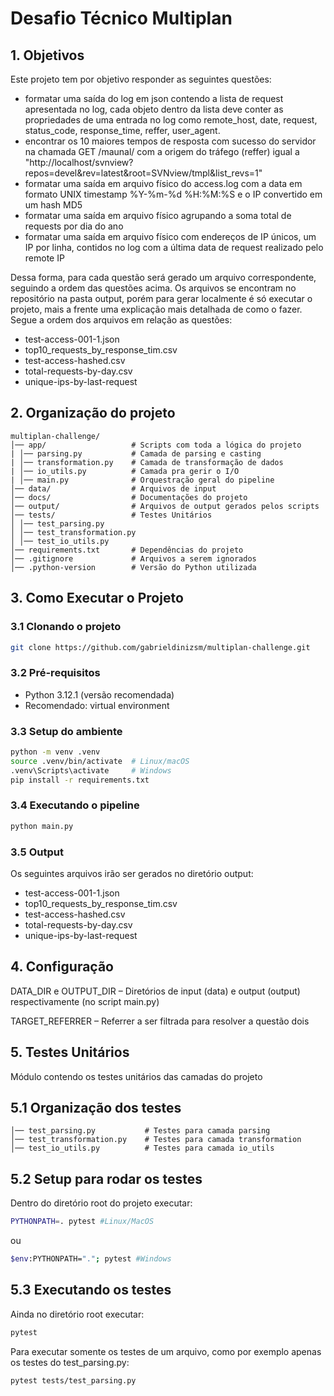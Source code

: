 # Desafio Técnico Multiplan

## 1. Objetivos
Este projeto tem por objetivo responder as seguintes questões:

- formatar uma saída do log em json contendo a lista de request apresentada no log, cada objeto dentro da lista deve conter as propriedades de uma entrada no log como remote_host, date, request, status_code, response_time, reffer, user_agent.
- encontrar os 10 maiores tempos de resposta com sucesso do servidor na chamada GET /maunal/ com a origem do tráfego (reffer) igual a "http://localhost/svnview?repos=devel&rev=latest&root=SVNview/tmpl&list_revs=1"
- formatar uma saída em arquivo físico do access.log com a data em formato UNIX timestamp %Y-%m-%d %H:%M:%S e o IP convertido em um hash MD5
- formatar uma saída em arquivo físico agrupando a soma total de requests por dia do ano
- formatar uma saída em arquivo físico com endereços de IP únicos, um IP por linha, contidos no log com a última data de request realizado pelo remote IP

Dessa forma, para cada questão será gerado um arquivo correspondente, seguindo a ordem das questões acima. Os arquivos se encontram no repositório na pasta output, porém para gerar localmente é só executar o projeto, mais a frente uma explicação mais detalhada de como o fazer. Segue a ordem dos arquivos em relação as questões:

* test-access-001-1.json
* top10_requests_by_response_tim.csv
* test-access-hashed.csv
* total-requests-by-day.csv
* unique-ips-by-last-request


## 2. Organização do projeto
```
multiplan-challenge/
│── app/                   # Scripts com toda a lógica do projeto
| │── parsing.py           # Camada de parsing e casting
| │── transformation.py    # Camada de transformação de dados
| │── io_utils.py          # Camada pra gerir o I/O
| │── main.py              # Orquestração geral do pipeline
│── data/                  # Arquivos de input
│── docs/                  # Documentações do projeto
│── output/                # Arquivos de output gerados pelos scripts
│── tests/                 # Testes Unitários
│ │── test_parsing.py
│ │── test_transformation.py
│ │── test_io_utils.py
│── requirements.txt       # Dependências do projeto
│── .gitignore             # Arquivos a serem ignorados
│── .python-version        # Versão do Python utilizada
```

## 3. Como Executar o Projeto

### 3.1 Clonando o projeto

```bash
git clone https://github.com/gabrieldinizsm/multiplan-challenge.git
```

### 3.2 Pré-requisitos

- Python 3.12.1 (versão recomendada)
- Recomendado: virtual environment

### 3.3 Setup do ambiente

```bash
python -m venv .venv
source .venv/bin/activate  # Linux/macOS
.venv\Scripts\activate     # Windows
pip install -r requirements.txt
```

### 3.4 Executando o pipeline

```bash
python main.py
```

### 3.5 Output

Os seguintes arquivos irão ser gerados no diretório output:

* test-access-001-1.json
* top10_requests_by_response_tim.csv
* test-access-hashed.csv
* total-requests-by-day.csv
* unique-ips-by-last-request

## 4. Configuração

DATA_DIR e OUTPUT_DIR – Diretórios de input (data) e output (output) respectivamente (no script main.py)

TARGET_REFERRER – Referrer a ser filtrada para resolver a questão dois

## 5. Testes Unitários

Módulo contendo os testes unitários das camadas do projeto

## 5.1 Organização dos testes
```
│── test_parsing.py           # Testes para camada parsing
│── test_transformation.py    # Testes para camada transformation
│── test_io_utils.py          # Testes para camada io_utils
```

## 5.2 Setup para rodar os testes

Dentro do diretório root do projeto executar:

```bash
PYTHONPATH=. pytest #Linux/MacOS
```

ou

```bash
$env:PYTHONPATH="."; pytest #Windows
```

## 5.3 Executando os testes

Ainda no diretório root executar:

```bash
pytest
```

Para executar somente os testes de um arquivo, como por exemplo apenas os testes do test_parsing.py:

```bash
pytest tests/test_parsing.py
```
